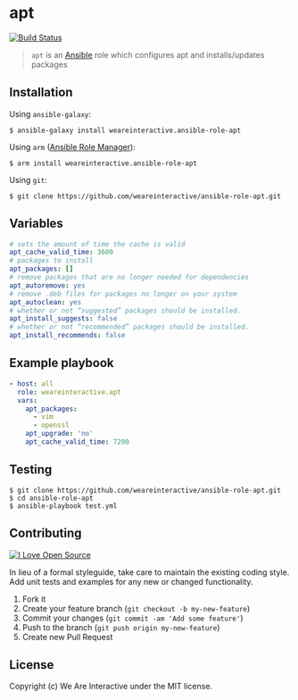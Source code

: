 # apt

[![Build Status](https://travis-ci.org/weareinteractive/ansible-role-apt.png?branch=master)](https://travis-ci.org/weareinteractive/ansible-role-apt)

> `apt` is an [Ansible](http://www.ansible.com) role which configures apt and installs/updates packages

## Installation

Using `ansible-galaxy`:

```
$ ansible-galaxy install weareinteractive.ansible-role-apt
```

Using `arm` ([Ansible Role Manager](https://github.com/mirskytech/ansible-role-manager/)):

```
$ arm install weareinteractive.ansible-role-apt
```

Using `git`:

```
$ git clone https://github.com/weareinteractive/ansible-role-apt.git
```

## Variables

```yml
# sets the amount of time the cache is valid
apt_cache_valid_time: 3600
# packages to install
apt_packages: []
# remove packages that are no longer needed for dependencies
apt_autoremove: yes
# remove .deb files for packages no longer on your system
apt_autoclean: yes
# whether or not “suggested” packages should be installed.
apt_install_suggests: false
# whether or not “recommended” packages should be installed.
apt_install_recommends: false
```

## Example playbook

```yml
- host: all
  role: weareinteractive.apt
  vars:
    apt_packages:
      - vim
      - openssl
    apt_upgrade: 'no'
    apt_cache_valid_time: 7200 
```

## Testing

```
$ git clone https://github.com/weareinteractive/ansible-role-apt.git
$ cd ansible-role-apt
$ ansible-playbook test.yml
```

## Contributing
[![I Love Open Source](http://www.iloveopensource.io/images/logo-lightbg.png)](http://www.iloveopensource.io/projects/53da2bea87659fce66003fa9)

In lieu of a formal styleguide, take care to maintain the existing coding style. Add unit tests and examples for any new or changed functionality.

1. Fork it
2. Create your feature branch (`git checkout -b my-new-feature`)
3. Commit your changes (`git commit -am 'Add some feature'`)
4. Push to the branch (`git push origin my-new-feature`)
5. Create new Pull Request

## License
Copyright (c) We Are Interactive under the MIT license.
